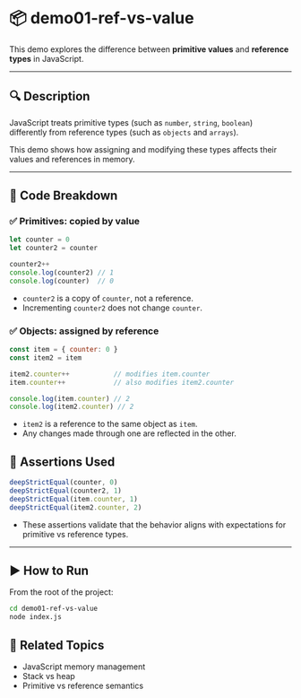 # 📦 demo01-ref-vs-value

This demo explores the difference between **primitive values** and **reference types** in JavaScript.

---

## 🔍 Description

JavaScript treats primitive types (such as `number`, `string`, `boolean`) differently from reference types (such as `objects` and `arrays`). 

This demo shows how assigning and modifying these types affects their values and references in memory.

---

## 🧪 Code Breakdown

### ✅ Primitives: copied by value

```js
let counter = 0
let counter2 = counter

counter2++
console.log(counter2) // 1
console.log(counter)  // 0
```

- `counter2` is a copy of `counter`, not a reference.
- Incrementing `counter2` does not change `counter`.

### ✅ Objects: assigned by reference

```js
const item = { counter: 0 }
const item2 = item

item2.counter++           // modifies item.counter
item.counter++            // also modifies item2.counter

console.log(item.counter) // 2
console.log(item2.counter) // 2
```

- `item2` is a reference to the same object as `item`.
- Any changes made through one are reflected in the other.

## 🧪 Assertions Used

```js
deepStrictEqual(counter, 0)
deepStrictEqual(counter2, 1)
deepStrictEqual(item.counter, 1)
deepStrictEqual(item2.counter, 2)
```

- These assertions validate that the behavior aligns with expectations for primitive vs reference types.

---

## ▶️ How to Run

From the root of the project:

```bash
cd demo01-ref-vs-value
node index.js
```

## 📘 Related Topics

- JavaScript memory management
- Stack vs heap
- Primitive vs reference semantics



